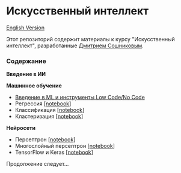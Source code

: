 # Искусственный интеллект

[English Version](README.md)

Этот репозиторий содержит материалы к курсу "Искусственный интеллект", разработанные [Дмитрием Сошниковым](https://soshnikov.com).

### Содержание

**Введение в ИИ**

**Машинное обучение**
* [Введение в ML и инструменты Low Code/No Code](ru/2-ml/1-IntroLowCode.md)
* Регрессия [[notebook](ru/2-ml/2-Regression.ipynb)]
* Классификация [[notebook](ru/2-ml/3-Classification.ipynb)]
* Кластеризация [[notebook](ru/2-ml/4-Clustering.ipynb)]

**Нейросети**
* Персептрон [[notebook](en/3-neuralnets/1-Perceptron.ipynb)]
* Многослойный персептрон [[notebook](en/3-neuralnets/2-MultiLayerPerceptron.ipynb)]
* TensorFlow и Keras [[notebook](en/3-neuralnets/3-KerasTF.ipynb)]

Продолжение следует...